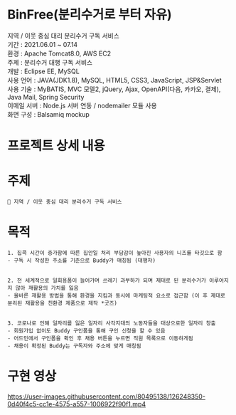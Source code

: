 # BinFree(분리수거로 부터 자유)
지역 / 이웃 중심 대리 분리수거 구독 서비스<br/>
기간 : 2021.06.01 ~ 07.14<br/>
환경 : Apache Tomcat8.0, AWS EC2<br/>
주제 : 분리수거 대행 구독 서비스<br/>
개발 : Eclipse EE, MySQL<br/>
사용 언어 : JAVA(JDK1.8), MySQL, HTML5, CSS3, JavaScript, JSP&Servlet<br/>
사용 기술 : MyBATIS, MVC 모델2, jQuery, Ajax, OpenAPI(다음, 카카오, 결제), Java Mail, Spring Security<br/>
이메일 서버 : Node.js 서버 연동 / nodemailer 모듈 사용<br/>
화면 구성 : Balsamiq mockup<br/>

# 프로젝트 상세 내용

# 주제
    📌 지역 / 이웃 중심 대리 분리수거 구독 서비스
    
# 목적
    1. 집콕 시간이 증가함에 따른 집안일 처리 부담감이 높아진 사용자의 니즈를 타깃으로 함
    - 구독 시 작성한 주소를 기준으로 Buddy가 매칭됨 (대행자)
    
    
    2. 전 세계적으로 일회용품이 늘어가며 쓰레기 과부하가 되며 제대로 된 분리수거가 이루어지지 않아 재활용의 가치를 잃음
    - 올바른 재활용 방법을 통해 환경을 지킴과 동시에 마케팅적 요소로 접근함 (이 후 제대로 분리된 재활용을 친환경 제품으로 제작 *굿즈)
    
    
    3. 코로나로 인해 일자리를 잃은 일자리 사각지대의 노동자들을 대상으로한 일자리 창출
    - 회원가입 없이도 Buddy 구인폼을 통해 구인 신청을 할 수 있음
    - 어드민에서 구인폼을 확인 후 채용 버튼을 누르면 직원 목록으로 이동하게됨
    - 채용이 확정된 Buddy는 구독자와 주소에 맞게 매칭됨
    

# 구현 영상
    

https://user-images.githubusercontent.com/80495138/126248350-0d40f4c5-cc1e-4575-a557-1006922f90f1.mp4



